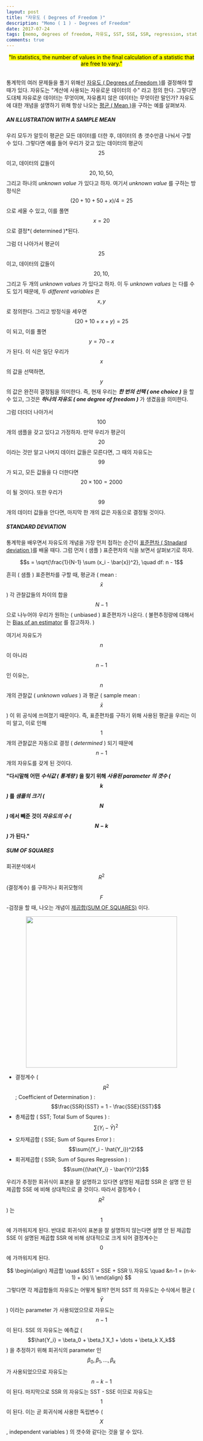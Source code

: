 ```yaml
---
layout: post
title: "자유도 ( Degrees of Freedom )"
description: "Memo ( 1 ) - Degrees of Freedom"
date: 2017-07-24
tags: [memo, degrees of freedom, 자유도, SST, SSE, SSR, regression, statistics]
comments: true
---
```


<center><mark>"In statistics, the number of values in the final calculation of a statistic that are free to vary."</mark></center>
<br>

통계학의 여러 문제들을 풀기 위해선 [자유도 ( Degrees of Freedom )](https://en.wikipedia.org/wiki/Degrees_of_freedom_(statistics))를 결정해야 할 때가 있다. 자유도는 "계산에 사용되는 자유로운 데이터의 수" 라고 정의 한다. 그렇다면 도대체 자유로운 데이터는 무엇이며, 자유롭지 않은 데이터는 무엇이란 말인가? 자유도에 대한 개념을 설명하기 위해 항상 나오는 [평균 ( Mean )](https://en.wikipedia.org/wiki/Mean)을 구하는 예를 살펴보자.

##### AN ILLUSTRATION WITH A SAMPLE MEAN
우리 모두가 알듯이 평균은 모든 데이터를 더한 후, 데이터의 총 갯수만큼 나눠서 구할 수 있다. 그렇다면 예를 들어 우리가 갖고 있는 데이터의 평균이 $$25$$ 이고, 데이터의 값들이 $$20, 10, 50,$$ 그리고 하나의 *unknown value* 가 있다고 하자. 여기서 *unknown value* 를 구하는 방정식은 $$(20 + 10 + 50 + x) / 4 = 25$$ 으로 세울 수 있고, 이를 풀면 $$x = 20$$ 으로 결정*( determined )*된다.

그럼 더 나아가서 평균이 $$25$$ 이고, 데이터의 값들이 $$20, 10,$$ 그리고 두 개의 *unknown values* 가 있다고 하자. 이 두 *unknown values* 는 다를 수도 있기 때문에, 두 *different variables* 은 $$x, y$$ 로 정의한다. 그리고 방정식을 세우면 $$(20 + 10 + x + y) = 25$$ 이 되고, 이를 풀면 $$y = 70 - x$$ 가 된다. 이 식은 일단 우리가 $$x$$ 의 값을 선택하면, $$y$$ 의 값은 완전히 결정됨을 의미한다. 즉, 현재 우리는 ***한 번의 선택 ( one choice )*** 을 할 수 있고, 그것은 ***하나의 자유도 ( one degree of freedom )*** 가 생겼음을 의미한다.

그럼 더더더 나아가서 $$100$$개의 샘플을 갖고 있다고 가정하자. 만약 우리가 평균이 $$20$$ 이라는 것만 알고 나머지 데이터 값들은 모른다면, 그 때의 자유도는 $$99$$ 가 되고, 모든 값들을 다 더한다면 $$20 \times 100 = 2000$$ 이 될 것이다. 또한 우리가 $$99$$ 개의 데이터 값들을 안다면, 마지막 한 개의 값은 자동으로 결정될 것이다.


##### STANDARD DEVIATION
통계학을 배우면서 자유도의 개념을 가장 먼저 접하는 순간이 [표준편차 ( Stnadard deviation )](https://en.wikipedia.org/wiki/Standard_deviation)를 배울 때다. 그럼 먼저 ( 샘플 ) 표준편차의 식을 보면서 살펴보기로 하자.

$$s = \sqrt{\frac{1}{N-1} \sum (x_i - \bar{x})^2}, \quad df: n - 1$$

흔히 ( 샘플 ) 표준편차를 구할 때, 평균과 ( mean : $$\bar{x}$$ ) 각 관찰값들의 차이의 합을 $$N-1$$ 으로 나누어야 우리가 원하는 ( unbiased ) 표준편차가 나온다. ( 불편추정량에 대해서는 [Bias of an estimator](https://en.wikipedia.org/wiki/Bias_of_an_estimator) 를 참고하자. )

여기서 자유도가 $$n$$ 이 아니라 $$n-1$$ 인 이유는, $$n$$ 개의 관찰값 ( *unknown values* ) 과 평균 ( sample mean : $$\bar{x}$$) 이 위 공식에 쓰여졌기 때문이다. 즉, 표준편차를 구하기 위해 사용된 평균을 우리는 이미 알고, 이로 인해 $$1$$ 개의 관찰값은 자동으로 결정 ( *determined* ) 되기 때문에 $$n-1$$ 개의 자유도를 갖게 된 것이다.

**"다시말해 어떤 *수식값 ( 통계량 )* 을 찾기 위해 *사용된 parameter 의 갯수 ( $$k$$ )* 를 *샘플의 크기 ( $$N$$ )* 에서 빼준 것이 *자유도의 수 ( $$N-k$$ )* 가 된다."**

##### SUM OF SQUARES
회귀분석에서 $$R^2$$(결정계수) 를 구하거나 회귀모형의 $$F$$-검정을 할 때, 나오는 개념이 [제곱합(SUM OF SQUARES)](https://en.wikipedia.org/wiki/Partition_of_sums_of_squares) 이다.
<center><img src="https://image.slidesharecdn.com/linearregression-140903114216-phpapp01/95/linear-regression-22-638.jpg?cb=1409744639" width="400"></center>

- 결정계수 ( $$R^2$$; Coefficient of Determination ) : $$\frac{SSR}{SST} = 1 - \frac{SSE}{SST}$$
- 총제곱합 ( SST; Total Sum of Squres ) : $$\sum{(Y_i - \bar{Y})^2}$$
- 오차제곱합 ( SSE; Sum of Squres Error ) : $$\sum{(Y_i - \hat{Y_i})^2}$$
- 회귀제곱합 ( SSR; Sum of Squres Regression ) : $$\sum{(\hat{Y_i} - \bar{Y})^2}$$

우리가 추정한 회귀식이 표본을 잘 설명하고 있다면 설명된 제곱합 SSR 은 설명 안 된 제곱합 SSE 에 비해 상대적으로 클 것이다. 따라서 결정계수 ( $$R^2$$ ) 는 $$1$$ 에 가까워지게 된다. 반대로 회귀식이 표본을 잘 설명하지 않는다면 설명 안 된 제곱합 SSE 이 설명된 제곱합 SSR 에 비해 상대적으로 크게 되어 결정계수는 $$0$$ 에 가까워지게 된다.

$$
\begin{align}
제곱합 \quad &SST = SSE + SSR \\
자유도 \quad &n-1 = (n-k-1) + (k) \\
\end{align}
$$

그렇다면 각 제곱합들의 자유도는 어떻게 될까? 먼저 SST 의 자유도는 수식에서 평균 ( $$\bar{Y}$$ ) 이라는 parameter 가 사용되었으므로 자유도는 $$n -1$$ 이 된다. SSE 의 자유도는 예측값 ( $$\hat{Y_i} = \beta_0 + \beta_1 X_1 + \dots + \beta_k X_k$$ ) 을 추정하기 위해 회귀식의 parameter 인 $$\beta_0, \beta_1, \dots, \beta_k$$ 가 사용되었으므로 자유도는 $$n-k-1$$ 이 된다. 마지막으로 SSR 의 자유도는 SST - SSE 이므로 자유도는 $$1$$ 이 된다. 이는 곧 회귀식에 사용한 독립변수 ( $$X$$, independent variables ) 의 갯수와 같다는 것을 알 수 있다.
